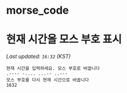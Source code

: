 # morse_code
# 현재 시간을 모스 부호 표시
<!-- MORSE_TIME_START -->
_Last updated: `16:32` (KST)_

```
현재 시간을 입력하세요. 모스 부호로 바꿉니다
.---- -.... ...-- ..---
모스 부호를 다시 현재 시간으로 바꿉니다
1632
```
<!-- MORSE_TIME_END -->
